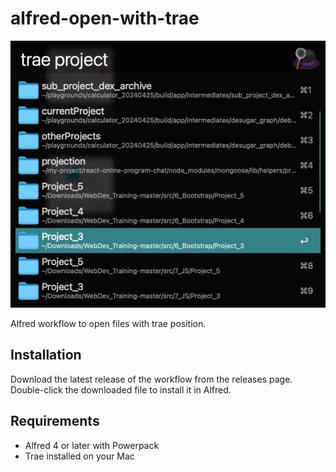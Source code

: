 # alfred-open-with-trae

![preview](./preview.jpg)

Alfred workflow to open files with trae position.

## Installation

Download the latest release of the workflow from the releases page.
Double-click the downloaded file to install it in Alfred.

## Requirements

- Alfred 4 or later with Powerpack
- Trae installed on your Mac



